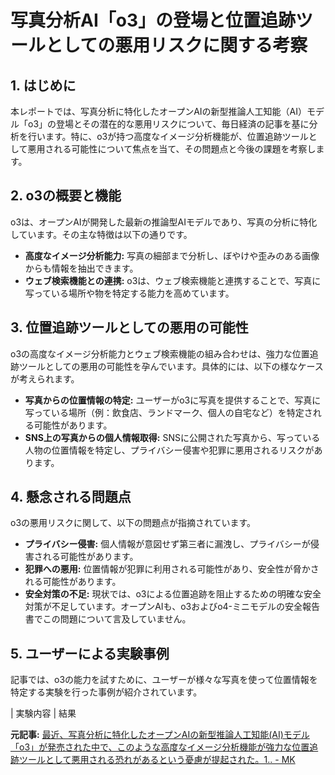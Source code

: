 # 写真分析AI「o3」の登場と位置追跡ツールとしての悪用リスクに関する考察

## 1. はじめに

本レポートでは、写真分析に特化したオープンAIの新型推論人工知能（AI）モデル「o3」の登場とその潜在的な悪用リスクについて、毎日経済の記事を基に分析を行います。特に、o3が持つ高度なイメージ分析機能が、位置追跡ツールとして悪用される可能性について焦点を当て、その問題点と今後の課題を考察します。

## 2. o3の概要と機能

o3は、オープンAIが開発した最新の推論型AIモデルであり、写真の分析に特化しています。その主な特徴は以下の通りです。

* **高度なイメージ分析能力:** 写真の細部まで分析し、ぼやけや歪みのある画像からも情報を抽出できます。
* **ウェブ検索機能との連携:** o3は、ウェブ検索機能と連携することで、写真に写っている場所や物を特定する能力を高めています。

## 3. 位置追跡ツールとしての悪用の可能性

o3の高度なイメージ分析能力とウェブ検索機能の組み合わせは、強力な位置追跡ツールとしての悪用の可能性を孕んでいます。具体的には、以下の様なケースが考えられます。

* **写真からの位置情報の特定:** ユーザーがo3に写真を提供することで、写真に写っている場所（例：飲食店、ランドマーク、個人の自宅など）を特定される可能性があります。
* **SNS上の写真からの個人情報取得:** SNSに公開された写真から、写っている人物の位置情報を特定し、プライバシー侵害や犯罪に悪用されるリスクがあります。

## 4. 懸念される問題点

o3の悪用リスクに関して、以下の問題点が指摘されています。

* **プライバシー侵害:** 個人情報が意図せず第三者に漏洩し、プライバシーが侵害される可能性があります。
* **犯罪への悪用:** 位置情報が犯罪に利用される可能性があり、安全性が脅かされる可能性があります。
* **安全対策の不足:** 現状では、o3による位置追跡を阻止するための明確な安全対策が不足しています。オープンAIも、o3およびo4-ミニモデルの安全報告書でこの問題について言及していません。

## 5. ユーザーによる実験事例

記事では、o3の能力を試すために、ユーザーが様々な写真を使って位置情報を特定する実験を行った事例が紹介されています。

| 実験内容 | 結果 

**元記事:** [最近、写真分析に特化したオープンAIの新型推論人工知能(AI)モデル「o3」が発売された中で、このような高度なイメージ分析機能が強力な位置追跡ツールとして悪用される恐れがあるという憂慮が提起された。1.. - MK](https://www.mk.co.kr/jp/it/11296149)